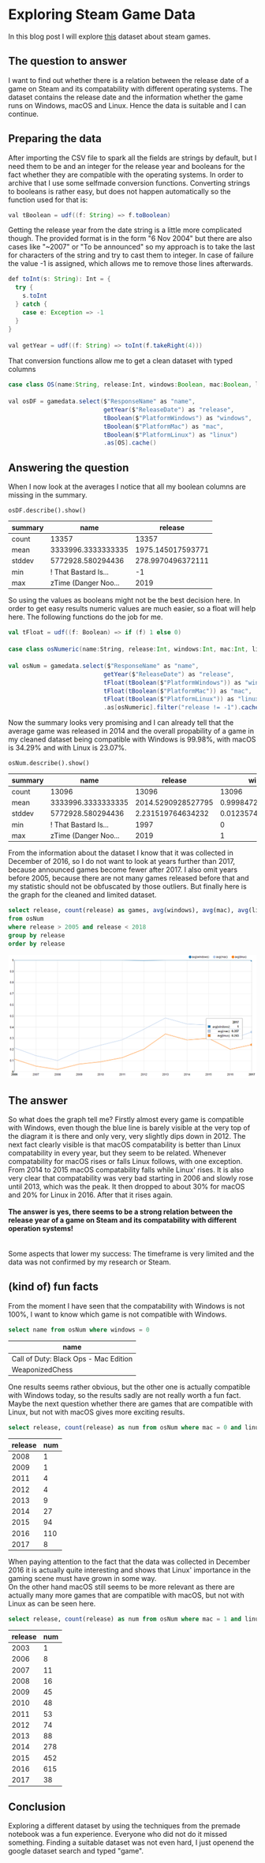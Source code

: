 # Exploring Steam Game Data
In this blog post I will explore [this](https://data.world/craigkelly/steam-game-data) dataset about steam games.

## The question to answer
I want to find out whether there is a relation between the release date of a game on Steam and its compatability with different operating systems. The dataset contains the release date and the information whether the game runs on Windows, macOS and Linux. Hence the data is suitable and I can continue.

## Preparing the data
After importing the CSV file to spark all the fields are strings by default, but I need them to be and an integer for the release year and booleans for the fact whether they are compatible with the operating systems. In order to archive that I use some selfmade conversion functions. Converting strings to booleans is rather easy, but does not happen automatically so the function used for that is:  
```java
val tBoolean = udf((f: String) => f.toBoolean)
```
Getting the release year from the date string is a little more complicated though. The provided format is in the form "6 Nov 2004" but there are also cases like "~2007" or "To be announced" so my approach is to take the last for characters of the string and try to cast them to integer. In case of failure the value -1 is assigned, which allows me to remove those lines afterwards.
```java
def toInt(s: String): Int = {
  try {
    s.toInt
  } catch {
    case e: Exception => -1
  }
}

val getYear = udf((f: String) => toInt(f.takeRight(4)))
```
That conversion functions allow me to get a clean dataset with typed columns
```java
case class OS(name:String, release:Int, windows:Boolean, mac:Boolean, linux:Boolean)

val osDF = gamedata.select($"ResponseName" as "name",
                           getYear($"ReleaseDate") as "release",
                           tBoolean($"PlatformWindows") as "windows",
                           tBoolean($"PlatformMac") as "mac",
                           tBoolean($"PlatformLinux") as "linux")
                           .as[OS].cache()
```
## Answering the question
When I now look at the averages I notice that all my boolean columns are missing in the summary.
```
osDF.describe().show()
```

|summary|                name|          release|  
|-------|--------------------|-----------------|  
|  count|               13357|            13357|  
|   mean|  3333996.3333333335|1975.145017593771|  
| stddev|   5772928.580294436|278.9970496372111|  
|    min|! That Bastard Is...|               -1|  
|    max|zTime (Danger Noo...|             2019|  

So using the values as booleans might not be the best decision here. In order to get easy results numeric values are much easier, so a float will help here.
The following functions do the job for me.
```scala
val tFloat = udf((f: Boolean) => if (f) 1 else 0)

case class osNumeric(name:String, release:Int, windows:Int, mac:Int, linux:Int)

val osNum = gamedata.select($"ResponseName" as "name",
                           getYear($"ReleaseDate") as "release",
                           tFloat(tBoolean($"PlatformWindows")) as "windows",
                           tFloat(tBoolean($"PlatformMac")) as "mac",
                           tFloat(tBoolean($"PlatformLinux")) as "linux")
                           .as[osNumeric].filter("release != -1").cache()
``` 
Now the summary looks very promising and I can already tell that the average game was released in 2014 and the overall propability of a game in my cleaned dataset being compatible with Windows is 99.98%, with macOS is 34.29% and with Linux is 23.07%.
```
osNum.describe().show()
```

|summary|                name|           release|             windows|                mac|              linux|
|-------|--------------------|------------------|--------------------|-------------------|-------------------|
|  count|               13096|             13096|               13096|              13096|              13096|
|   mean|  3333996.3333333335|2014.5290928527795|  0.9998472816127062|0.34285277947464876|0.23068112400733048|
| stddev|   5772928.580294436| 2.231519764634232|0.012357456249179848|0.47468089964107957| 0.4212848149792494|
|    min|! That Bastard Is...|              1997|                   0|                  0|                  0|
|    max|zTime (Danger Noo...|              2019|                   1|                  1|                  1|


From the information about the dataset I know that it was collected in December of 2016, so I do not want to look at years further than 2017, because announced games become fewer after 2017. I also omit years before 2005, because there are not many games released before that and my statistic should not be obfuscated by those outliers. But finally here is the graph for the cleaned and limited dataset.
```sql
select release, count(release) as games, avg(windows), avg(mac), avg(linux)
from osNum
where release > 2005 and release < 2018
group by release
order by release
```
![graph]
## The answer
So what does the graph tell me? Firstly almost every game is compatible with Windows, even though the blue line is barely visible at the very top of the diagram it is there and only very, very slightly dips down in 2012. The next fact clearly visible is that macOS compatability is better than Linux compatability in every year, but they seem to be related. Whenever compatability for macOS rises or falls Linux follows, with one exception. From 2014 to 2015 macOS compatability falls while Linux' rises. It is also very clear that compatability was very bad starting in 2006 and slowly rose until 2013, which was the peak. It then dropped to about 30% for macOS and 20% for Linux in 2016. After that it rises again. <br> <br>
**The answer is yes, there seems to be a strong relation between the release year of a game on Steam and its compatability with different operation systems!**<br> <br>  
Some aspects that lower my success: The timeframe is very limited and the data was not confirmed by my research or Steam. 

## (kind of) fun facts
From the moment I have seen that the compatability with Windows is not 100%, I want to know which game is not compatible with Windows.
```sql
select name from osNum where windows = 0
```


|name                                 |
|-------------------------------------|
|Call of Duty: Black Ops - Mac Edition|
|WeaponizedChess                      |
  
One results seems rather obvious, but the other one is actually compatible with Windows today, so the results sadly are not really worth a fun fact.  
Maybe the next question whether there are games that are compatible with Linux, but not with macOS gives more exciting results.
```sql
select release, count(release) as num from osNum where mac = 0 and linux = 1 group by release order by release
```
  
 |release  |num |
 |---------|-----|
 |2008     | 1|
 |2009     | 1|
 |2011     | 4|
 |2012     | 4|
 |2013     | 9|
 |2014     | 27|
 |2015     | 94|
 |2016     | 110|
 |2017     | 8|
  
When paying attention to the fact that the data was collected in December 2016 it is actually quite interesting and shows that Linux' importance in the gaming scene must have grown in some way.  
On the other hand macOS still seems to be more relevant as there are actually many more games that are compatible with macOS, but not with Linux as can be seen here.
```sql
select release, count(release) as num from osNum where mac = 1 and linux = 0 group by release order by release
```
  
|release|num|
|----|--------|
|2003|1|
|2006|8|
|2007|11|
|2008|16|
|2009|45|
|2010|48|
|2011|53|
|2012|74|
|2013|88|
|2014|278|
|2015|452|
|2016|615|
|2017|38|
  
## Conclusion
Exploring a different dataset by using the techniques from the premade notebook was a fun experience. Everyone who did not do it missed something. Finding a suitable dataset was not even hard, I just openend the google dataset search and typed "game".

[graph]: https://github.com/rubigdata/bigdata-blog-2021-joshdev-de/raw/master/docs/images/game-compatability.png "graph"

